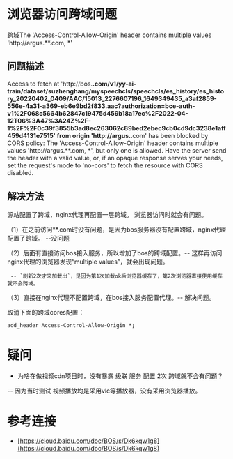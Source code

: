 # 浏览器访问跨域问题

跨域The 'Access-Control-Allow-Origin' header contains multiple values 'http://argus.**.com, *' 

## 问题描述

Access to fetch at 'http://bos.**.com/v1/yy-ai-train/dataset/suzhenghang/myspeechcls/speechcls/es_history/es_history_20220402_0409/AAC/15013_2276607196_1649349435_a3af2859-556e-4a31-a369-eb6e9bd2f833.aac?authorization=bce-auth-v1%2F068c5664b62847c19475d459b18a17ec%2F2022-04-12T06%3A47%3A24Z%2F-1%2F%2F0c39f3855b3ad8ec263062c89bed2ebec9cb0cd9dc3238e1aff459d4131e7515' from origin 'http://argus.**.com' has been blocked by CORS policy: The 'Access-Control-Allow-Origin' header contains multiple values 'http://argus.**.com, *', but only one is allowed. Have the server send the header with a valid value, or, if an opaque response serves your needs, set the request's mode to 'no-cors' to fetch the resource with CORS disabled.


## 解决方法

源站配置了跨域，nginx代理再配置一层跨域。 浏览器访问时就会有问题。

（1）在之前访问**.com时没有问题，是因为bos服务器没有配置跨域，nginx代理配置了跨域。 --没问题

（2）后面有直接访问bos接入服务，所以增加了bos的跨域配置。-- 这样再访问nginx代理的浏览器发现“multiple values”，就会出现问题。

     -- `刷新2次才来加载出`，是因为第1次加载ok后浏览器缓存了，第2次浏览器直接使用缓存 就不会跨域。

（3）直接在nginx代理不配置跨域，在bos接入服务配置代理。-- 解决问题。

取消下面的跨域cores配置：
```
add_header Access-Control-Allow-Origin *;
```

# 疑问

* 为啥在做视频cdn项目时，没有暴露 级联 服务 配置 2次 跨域就不会有问题？

-- 因为当时测试 视频播放均是采用vlc等播放器，没有采用浏览器播放。

# 参考连接

- [https://cloud.baidu.com/doc/BOS/s/Dk6kqw1g8](https://cloud.baidu.com/doc/BOS/s/Dk6kqw1g8)
